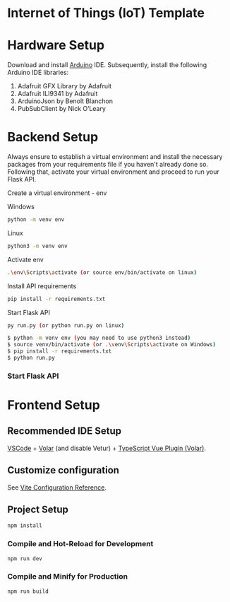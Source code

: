 # Internet of Things (IoT) Template


# Hardware Setup
Download and install [Arduino](https://www.arduino.cc/en/software) IDE. Subsequently, install the following Arduino IDE libraries:
1. Adafruit GFX Library by Adafruit
2. Adafruit ILI9341 by Adafruit
3. ArduinoJson by Benoît Blanchon
4. PubSubClient by Nick O’Leary

# Backend Setup

Always ensure to establish a virtual environment and install the necessary packages from your requirements file if you haven't already done so. Following that, activate your virtual environment and proceed to run your Flask API.

Create a virtual environment - env

Windows 
```sh
python -m venv env  
```
Linux
```sh
python3 -m venv env  
```
Activate env
```sh
.\env\Scripts\activate (or source env/bin/activate on linux) 
```
Install API requirements
```sh
pip install -r requirements.txt 
```
Start Flask API
```sh
py run.py (or python run.py on linux)
```


```bash
$ python -m venv env (you may need to use python3 instead)
$ source venv/bin/activate (or .\venv\Scripts\activate on Windows)
$ pip install -r requirements.txt 
$ python run.py
```


### Start Flask API

# Frontend Setup

## Recommended IDE Setup
[VSCode](https://code.visualstudio.com/) + [Volar](https://marketplace.visualstudio.com/items?itemName=johnsoncodehk.volar) (and disable Vetur) + [TypeScript Vue Plugin (Volar)](https://marketplace.visualstudio.com/items?itemName=johnsoncodehk.vscode-typescript-vue-plugin).

## Customize configuration

See [Vite Configuration Reference](https://vitejs.dev/config/).

## Project Setup

```sh
npm install
```

### Compile and Hot-Reload for Development

```sh
npm run dev
```

### Compile and Minify for Production

```sh
npm run build
```
